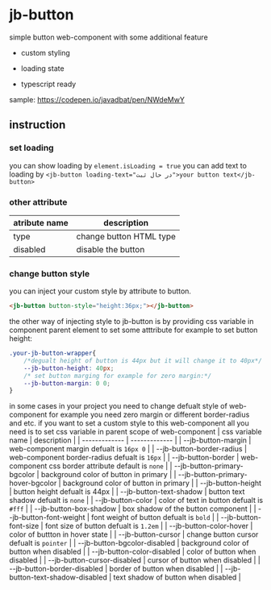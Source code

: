 # jb-button

simple button web-component with some additional feature

- custom styling

- loading state

- typescript ready

sample: <https://codepen.io/javadbat/pen/NWdeMwY>

## instruction

### set loading

you can show loading by `element.isLoading = true`
you can add text to loading by `<jb-button loading-text="در حال ثبت">your button text</jb-button>`

### other attribute

| atribute name  | description                                                                                                         |
| -------------  | -------------                                                                                                       |
| type           | change button HTML type                                                                                             |
| disabled       | disable the button                                                                                                  |

### change button style

you can inject your custom style by attribute to button.

```HTML
<jb-button button-style="height:36px;"></jb-button>
```

the other way of injecting style to jb-button is by providing css variable in component parent element to set some atttribute for example to set button height:

```css
.your-jb-button-wrapper{
    /*degualt height of button is 44px but it will change it to 40px*/
    --jb-button-height: 40px;
    /* set button marging for example for zero margin:*/
    --jb-button-margin: 0 0;
}
```

in some cases in your project you need to change defualt style of web-component for example you need zero margin or different border-radius and etc.
if you want to set a custom style to this web-component all you need is to set css variable in parent scope of web-component
| css variable name                  | description                                                                                   |
| -------------                      | -------------                                                                                 |
| --jb-button-margin                 | web-component margin defualt is `16px 0`                                                      |
| --jb-button-border-radius          | web-component border-radius defualt is `16px`                                                 |
| --jb-button-border                 | web-component css border attribute default is `none`                                          |
| --jb-button-primary-bgcolor        | background color of button in primary                                                         |
| --jb-button-primary-hover-bgcolor  | background color of button in primary                                                         |
| --jb-button-height                 | button height defualt is 44px                                                                 |
| --jb-button-text-shadow            | button text shadow defualt is `none`                                                          |
| --jb-button-color                  | color of text in button defualt is `#fff`                                                     |
| --jb-button-box-shadow             | box shadow of the button component                                                            |
| --jb-button-font-weight            | font weight of button defualt is `bold`                                                       |
| --jb-button-font-size              | font size of button defualt is `1.2em`                                                        |
| --jb-button-color-hover            | color of buttton in hover state                                                               |
| --jb-button-cursor                 | change button cursor defualt is `pointer`                                                     |
| --jb-button-bgcolor-disabled       | background color of button when disabled                                                      |
| --jb-button-color-disabled         | color of button when disabled                                                                 |
| --jb-button-cursor-disabled        | cursor of button when disabled                                                                |
| --jb-button-border-disabled        | border of button when disabled                                                                |
| --jb-button-text-shadow-disabled   | text shadow of button when disabled                                                           |